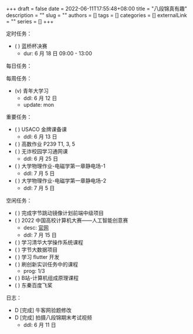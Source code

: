 +++ 
draft = false
date = 2022-06-11T17:55:48+08:00
title = "八段锦真有趣"
description = ""
slug = ""
authors = []
tags = []
categories = []
externalLink = ""
series = []
+++

定时任务：
- ( ) 蓝桥杯决赛
	- dur: 6 月 18 日 09:00 - 13:00 

每日任务：

每周任务：
- (v) 青年大学习
    - ddl: 6 月 12 日
    - update: mon

重要任务：
- ( ) USACO 金牌课备课
	- ddl: 6 月 13 日
- ( ) 高数作业 P239 T1, 3, 5
- ( ) 无诈校园学习通网课
	- ddl: 6 月 25 日
- ( ) 大学物理作业-电磁学第一章静电场-1
	- ddl: 7 月 5 日
- ( ) 大学物理作业-电磁学第一章静电场-2
	- ddl: 7 月 5 日

空闲任务：
- ( ) 完成字节跳动镜像计划前端中级项目
- ( ) 2022 中国高校计算机大赛——人工智能创意赛
	- desc: [官网](http://aicontest.baidu.com/)
	- ddl: 7 月 15 日
- ( ) 学习清华大学操作系统课程
- ( ) 字节大数据项目
- ( ) 学习 flutter 开发
- ( ) 刷创新实训任务中的课程
    - prog: 1/3
- ( ) B站-计算机组成原理课程
- ( ) 东秦百度飞桨

日志：
- D [完成] 牛客网验题修改
- D [完成] 拍摄八段锦期末考试视频
	- ddl: 6 月 11 日
